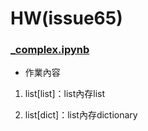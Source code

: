 
# HW(issue65)

### [_complex.ipynb]()


* 作業內容

1. list[list]：list內存list

2. list[dict]：list內存dictionary
